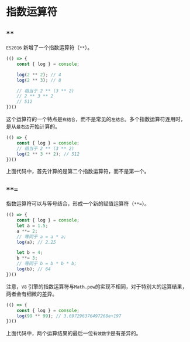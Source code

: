 # 指数运算符

## `**`

`ES2016` 新增了一个指数运算符（`**`）。

```javascript
(() => {
    const { log } = console;

    log(2 ** 2); // 4
    log(2 ** 3); // 8

    // 相当于 2 ** (3 ** 2)
    // 2 ** 3 ** 2
    // 512
})()
```

这个运算符的一个特点是`右结合`，而不是常见的`左结合`。多个指数运算符连用时，是从`最右边`开始计算的。

```javascript
(() => {
    const { log } = console;
    // 相当于 2 ** (3 ** 2)
    log(2 ** 3 ** 2); // 512
})()
```

上面代码中，首先计算的是第二个指数运算符，而不是第一个。

## `**=`

指数运算符可以与等号结合，形成一个新的赋值运算符（`**=`）。

```javascript
(() => {
    const { log } = console;
    let a = 1.5;
    a **= 2;
    // 等同于 a = a * a;
    log(a); // 2.25

    let b = 4;
    b **= 3;
    // 等同于 b = b * b * b;
    log(b); // 64
})()
```

注意，`V8` 引擎的指数运算符与`Math.pow`的实现不相同，对于特别大的运算结果，两者会有细微的差异。

```javascript
(() => {
    const { log } = console;
    log(99 ** 99); // 3.697296376497268e+197
})()
```

上面代码中，两个运算结果的最后一位`有效数字`是有差异的。